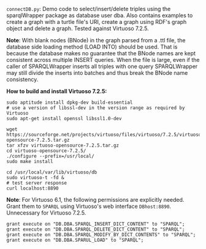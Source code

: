 `connectDB.py`: Demo code to select/insert/delete triples using the sparqlWrapper package as database user dba.
Also contains examples to create a graph with a turtle file's URI, create a graph using RDF's graph object and
delete a graph.  Tested against Virtuoso 7.2.5.

**Note**: With blank nodes (BNode) in the graph parsed from a .ttl file,
the database side loading method (LOAD INTO) should be used.
That is because the database makes no guarantee that the BNode names are kept consistent across multiple
INSERT queries.
When the file is large, even if the caller of SPARQLWrapper inserts all triples with one query SPARQLWrapper may
still divide the inserts into batches and thus break the BNode name consistency.

**How to build and install Virtuoso 7.2.5:**
```
sudo aptitude install dpkg-dev build-essential
# use a version of libssl-dev in the version range as required by Virtuoso
sudo apt-get install openssl libssl1.0-dev

wget https://sourceforge.net/projects/virtuoso/files/virtuoso/7.2.5/virtuoso-opensource-7.2.5.tar.gz
tar xfzv virtuoso-opensource-7.2.5.tar.gz
cd virtuoso-opensource-7.2.5/
./configure --prefix=/usr/local/
sudo make install

cd /usr/local/var/lib/virtuoso/db
sudo virtuoso-t -fd &
# test server response
curl localhost:8890
```

**Note**: For Virtuoso 6.1, the following permissions are explicitly needed.  Grant them
to `SPARQL` using Virtuoso's web interface `DBhost:8890`.  Unnecessary for Virtuoso 7.2.5.
```
grant execute on "DB.DBA.SPARQL_INSERT_DICT_CONTENT" to "SPARQL";
grant execute on "DB.DBA.SPARQL_DELETE_DICT_CONTENT" to "SPARQL";
grant execute on "DB.DBA.SPARQL_MODIFY_BY_DICT_CONTENTS" to "SPARQL";
grant execute on "DB.DBA.SPARUL_LOAD" to "SPARQL";
```
